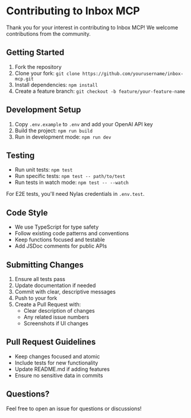 # Contributing to Inbox MCP

Thank you for your interest in contributing to Inbox MCP! We welcome contributions from the community.

## Getting Started

1. Fork the repository
2. Clone your fork: `git clone https://github.com/yourusername/inbox-mcp.git`
3. Install dependencies: `npm install`
4. Create a feature branch: `git checkout -b feature/your-feature-name`

## Development Setup

1. Copy `.env.example` to `.env` and add your OpenAI API key
2. Build the project: `npm run build`
3. Run in development mode: `npm run dev`

## Testing

- Run unit tests: `npm test`
- Run specific tests: `npm test -- path/to/test`
- Run tests in watch mode: `npm test -- --watch`

For E2E tests, you'll need Nylas credentials in `.env.test`.

## Code Style

- We use TypeScript for type safety
- Follow existing code patterns and conventions
- Keep functions focused and testable
- Add JSDoc comments for public APIs

## Submitting Changes

1. Ensure all tests pass
2. Update documentation if needed
3. Commit with clear, descriptive messages
4. Push to your fork
5. Create a Pull Request with:
   - Clear description of changes
   - Any related issue numbers
   - Screenshots if UI changes

## Pull Request Guidelines

- Keep changes focused and atomic
- Include tests for new functionality
- Update README.md if adding features
- Ensure no sensitive data in commits

## Questions?

Feel free to open an issue for questions or discussions!